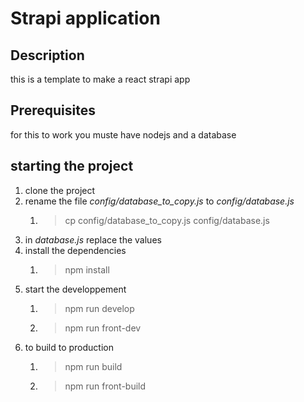 # Strapi application

## Description

this is a template to make a react strapi app

## Prerequisites

for this to work you muste have nodejs and a database

## starting the project

1. clone the project
2. rename the file *config/database_to_copy.js* to *config/database.js*
   1. > cp config/database_to_copy.js config/database.js
3. in *database.js* replace the values
4. install the dependencies
   1. > npm install
5. start the developpement
   1. > npm run develop
   2. > npm run front-dev
6. to build to production
   1. > npm run build
   2. > npm run front-build
